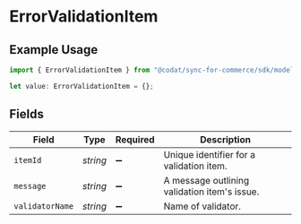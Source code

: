 # ErrorValidationItem

## Example Usage

```typescript
import { ErrorValidationItem } from "@codat/sync-for-commerce/sdk/models/shared";

let value: ErrorValidationItem = {};
```

## Fields

| Field                                        | Type                                         | Required                                     | Description                                  |
| -------------------------------------------- | -------------------------------------------- | -------------------------------------------- | -------------------------------------------- |
| `itemId`                                     | *string*                                     | :heavy_minus_sign:                           | Unique identifier for a validation item.     |
| `message`                                    | *string*                                     | :heavy_minus_sign:                           | A message outlining validation item's issue. |
| `validatorName`                              | *string*                                     | :heavy_minus_sign:                           | Name of validator.                           |